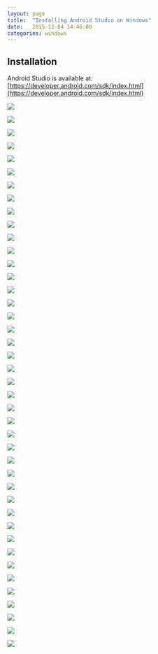 ```yaml
---
layout: page
title:  "Installing Android Studio on Windows"
date:   2015-12-04 14:46:00
categories: windows
---
```


## Installation
Android Studio is available at: [https://developer.android.com/sdk/index.html](https://developer.android.com/sdk/index.html)

![](imgs/android/01.PNG)

![](imgs/android/03.PNG)

![](imgs/android/04.PNG)

![](imgs/android/05.PNG)

![](imgs/android/06.PNG)

![](imgs/android/07.PNG)

![](imgs/android/08.PNG)

![](imgs/android/09.PNG)

![](imgs/android/10.PNG)

![](imgs/android/11.PNG)

![](imgs/android/12.PNG)

![](imgs/android/13.PNG)

![](imgs/android/15.PNG)

![](imgs/android/16.PNG)

![](imgs/android/17.PNG)

![](imgs/android/18.PNG)

![](imgs/android/19.PNG)

![](imgs/android/20.PNG)

![](imgs/android/21.PNG)

![](imgs/android/23.PNG)

![](imgs/android/24.PNG)

![](imgs/android/25.PNG)

![](imgs/android/27.PNG)

![](imgs/android/28.PNG)

![](imgs/android/29.PNG)

![](imgs/android/30.PNG)

![](imgs/android/31.PNG)

![](imgs/android/32.PNG)

![](imgs/android/33.PNG)

![](imgs/android/34.PNG)

![](imgs/android/35.PNG)

![](imgs/android/35_1.PNG)

![](imgs/android/35_2.PNG)

![](imgs/android/35_3.PNG)

![](imgs/android/35_4.PNG)

![](imgs/android/35_5.PNG)

![](imgs/android/35_6.PNG)

![](imgs/android/35_7.PNG)

![](imgs/android/36.PNG)

![](imgs/android/37.PNG)

![](imgs/android/38.PNG)

![](imgs/android/39.PNG)

